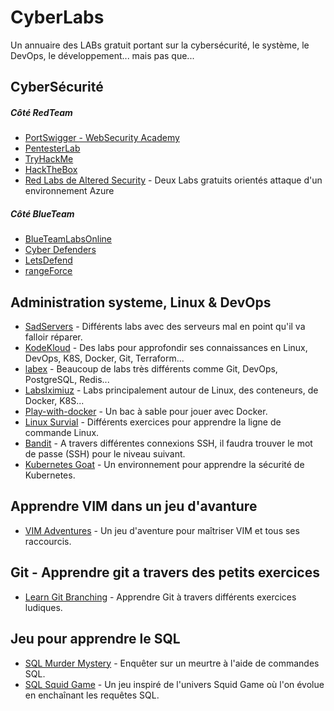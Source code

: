 # CyberLabs
Un annuaire des LABs gratuit portant sur la cybersécurité, le système, le DevOps, le développement... mais pas que...
## CyberSécurité
##### Côté RedTeam
 - [PortSwigger - WebSecurity  Academy](https://portswigger.net/web-security/) 
 - [PentesterLab](https://pentesterlab.com/exercises)  
 - [TryHackMe](https://tryhackme.com/) 
 - [HackTheBox](https://www.hackthebox.com/) 
 - [Red Labs de Altered Security](https://redlabs.enterprisesecurity.io/) - Deux Labs gratuits orientés attaque d'un environnement Azure


##### Côté BlueTeam
- [BlueTeamLabsOnline](https://blueteamlabs.online/)
- [Cyber Defenders](https://cyberdefenders.org/blueteam-ctf-challenges/)
- [LetsDefend](https://app.letsdefend.io/)
- [rangeForce](https://www.rangeforce.com/free-edition)


## Administration systeme, Linux & DevOps
 - [SadServers](https://sadservers.com/) - Différents labs avec des serveurs mal en point qu'il va falloir réparer.
 - [KodeKloud](https://kodekloud.com/free-labs) - Des labs pour approfondir ses connaissances en Linux, DevOps, K8S, Docker, Git, Terraform...
 - [labex](https://labex.io/learn) - Beaucoup de labs très différents comme Git, DevOps, PostgreSQL, Redis...
 - [LabsIximiuz](https://labs.iximiuz.com/) - Labs principalement autour de Linux, des conteneurs, de Docker, K8S...
 - [Play-with-docker](https://labs.play-with-docker.com/) -  Un bac à sable pour jouer avec Docker.
 - [Linux Survial](https://linuxsurvival.com/) - Différents exercices pour apprendre la ligne de commande Linux.
 - [Bandit](https://overthewire.org/wargames/bandit/bandit0.html) - A travers différentes connexions SSH, il faudra trouver le mot de passe (SSH) pour le niveau suivant.
 - [Kubernetes Goat](https://madhuakula.com/kubernetes-goat/docs/) - Un environnement pour apprendre la sécurité de Kubernetes.


## Apprendre VIM dans un jeu d'avanture
 - [VIM Adventures](https://vim-adventures.com/) - Un jeu d'aventure pour maîtriser VIM et tous ses raccourcis.

## Git - Apprendre git a travers des petits exercices
 - [Learn Git Branching](https://learngitbranching.js.org/) -  Apprendre Git à travers différents exercices ludiques.

## Jeu pour apprendre le SQL
 - [SQL Murder Mystery](https://mystery.knightlab.com/) - Enquêter sur un meurtre à l'aide de commandes SQL.
 - [SQL Squid Game](https://datalemur.com/sql-game) - Un jeu inspiré de l'univers Squid Game où l'on évolue en enchaînant les requêtes SQL.
